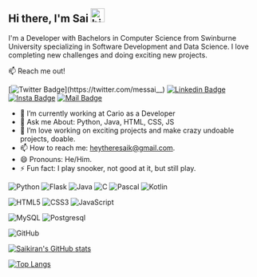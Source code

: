 ## Hi there, I'm Sai <img src="https://user-images.githubusercontent.com/1303154/88677602-1635ba80-d120-11ea-84d8-d263ba5fc3c0.gif" width="28px" alt="hi">

I'm a Developer with Bachelors in Computer Science from Swinburne University specializing in Software Development and Data Science. I love completing new challenges and doing exciting new projects.

:mailbox: Reach me out!

[![Twitter Badge](https://img.shields.io/badge/-@messai__-1ca0f1?style=flat&labelColor=1ca0f1&logo=twitter&logoColor=white&link=https://twitter.com/messai__)](https://twitter.com/messai__) [![Linkedin Badge](https://img.shields.io/badge/-SaikiranSolanki-0e76a8?style=flat&labelColor=0e76a8&logo=linkedin&logoColor=white)](https://www.linkedin.com/in/saikiran-solanki-20a684158/) [![Insta Badge](https://img.shields.io/badge/-@heyimsai-e84393?style=flat&labelColor=e84393&logo=instagram&logoColor=white)](https://www.instagram.com/heyimsai/) [![Mail Badge](https://img.shields.io/badge/-heytheresaik-c0392b?style=flat&labelColor=c0392b&logo=gmail&logoColor=white)](mailto:heytheresaik@gmail.com)


- 🔭 I’m currently working at Cario as a Developer
- 💬 Ask me About: Python, Java, HTML, CSS, JS 
- 🤔 I’m love working on exciting projects and make crazy undoable projects, doable.
- 📫 How to reach me: heytheresaik@gmail.com.
- 😄 Pronouns: He/Him.
- ⚡ Fun fact: I play snooker, not good at it, but still play.

<!-- TODO: Make technologies links takes you to repositories -->

![Python](https://img.shields.io/badge/-Python-grey?style=flat-square&logo=Python)
![Flask](https://img.shields.io/badge/-Flask-black?style=flat-square&logo=Flask)
![Java](https://img.shields.io/badge/-Java-orange?style=flat-square&logo=java)
![C](https://img.shields.io/badge/-C-1572B6?style=flat-square&logo=c)
![Pascal](https://img.shields.io/badge/-Pascal-darkgreen?style=flat-square&logo=pascal)
![Kotlin](https://img.shields.io/badge/-Kotlin-magenta?style=flat-square&logo=kotlin)


![HTML5](https://img.shields.io/badge/-HTML5-E34F26?style=flat-square&logo=html5&logoColor=white)
![CSS3](https://img.shields.io/badge/-CSS3-1572B6?style=flat-square&logo=css3)
![JavaScript](https://img.shields.io/badge/-JavaScript-black?style=flat-square&logo=javascript)

![MySQL](https://img.shields.io/badge/-MySQL-black?style=flat-square&logo=mysql)
![Postgresql](https://img.shields.io/badge/-PostgreSQL-darkorange?style=flat-square&logo=postgresql)


![GitHub](https://img.shields.io/badge/-GitHub-181717?style=flat-square&logo=github)

[![Saikiran's GitHub stats](https://github-readme-stats.vercel.app/api?username=me-ssai&count_private=true&show_icons=true&theme=radical&hide=issues)](https://github.com/me-ssai/github-readme-stats)

[![Top Langs](https://github-readme-stats.vercel.app/api/top-langs/?username=me-ssai&langs_count=8&layout=compact)](https://github.com/me-ssai/github-readme-stats)
